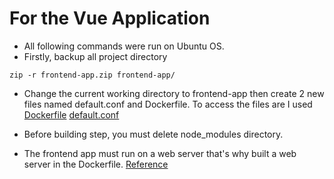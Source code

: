 # For the Vue Application

* All following commands were run on Ubuntu OS.
* Firstly, backup all project directory
```
zip -r frontend-app.zip frontend-app/
```
* Change the current working directory to frontend-app then create 2 new files named default.conf and Dockerfile. To access the files are I used [Dockerfile](http://test) [default.conf](https://test)
* Before building step, you must delete node_modules directory.

* The frontend app must run on a web server that's why built a web server in the Dockerfile. [Reference](https://v2.vuejs.org/v2/cookbook/dockerize-vuejs-app.html)
